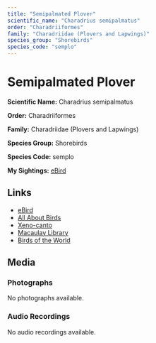 ```yaml
---
title: "Semipalmated Plover"
scientific_name: "Charadrius semipalmatus"
order: "Charadriiformes"
family: "Charadriidae (Plovers and Lapwings)"
species_group: "Shorebirds"
species_code: "semplo"
---
```


# Semipalmated Plover

**Scientific Name:** Charadrius semipalmatus

**Order:** Charadriiformes

**Family:** Charadriidae (Plovers and Lapwings)

**Species Group:** Shorebirds

**Species Code:** semplo

**My Sightings:** [eBird](https://ebird.org/lifelist?r=world&time=life&spp=semplo)

## Links
* [eBird](https://ebird.org/species/semplo) 
* [All About Birds](https://www.allaboutbirds.org/guide/semplo) 
* [Xeno-canto](https://www.xeno-canto.org/species/semplo) 
* [Macaulay Library](https://search.macaulaylibrary.org/catalog?taxonCode=semplo&sort=rating_rank_desc)
* [Birds of the World](https://birdsoftheworld.org/bow/species/semplo)

## Media
### Photographs
No photographs available.

### Audio Recordings
No audio recordings available.
